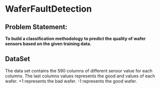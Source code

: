# WaferFaultDetection

## Problem Statement:

**To build a classification methodology to predict the quality of wafer sensors based on the given training data.**

## DataSet

 The data set contains the 590 columns of different sensor value for each columns. The last columns values represents the good and values of each wafer.
 +1 represents the bad wafer. 
  -1 represents the good wafer.
